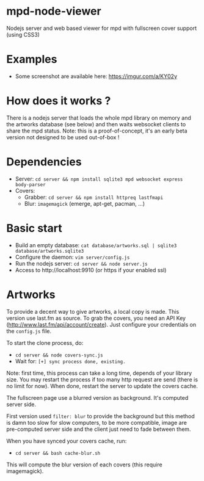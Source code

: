 # mpd-node-viewer
Nodejs server and web based viewer for mpd with fullscreen cover support (using CSS3)
 
# Examples
 * Some screenshot are available here: https://imgur.com/a/KY02y
 
# How does it works ?
There is a nodejs server that loads the whole mpd library on memory and the artworks database (see below)
and then waits websocket clients to share the mpd status.
Note: this is a proof-of-concept, it's an early beta version not designed to be used out-of-box !  

# Dependencies
 * Server: `cd server && npm install sqlite3 mpd websocket express body-parser`
 * Covers:
   * Grabber: `cd server && npm install httpreq lastfmapi`
   * Blur: `imagemagick` (emerge, apt-get, pacman, ...)
 
# Basic start
 * Build an empty database: `cat database/artworks.sql | sqlite3 database/artworks.sqlite3`
 * Configure the daemon: `vim server/config.js`
 * Run the nodejs server: `cd server && node server.js`
 * Access to http://localhost:9910 (or https if your enabled ssl)
 
# Artworks
To provide a decent way to give artworks, a local copy is made. This version use last.fm as source.
To grab the covers, you need an API Key (http://www.last.fm/api/account/create). Just configure your credentials
on the `config.js` file.

To start the clone process, do:
 * `cd server && node covers-sync.js`
 * Wait for: `[+] sync process done, existing.`

Note: first time, this process can take a long time, depends of your library size. You may restart the process
if too many http request are send (there is no limit for now). When done, restart the server to update the covers cache.

The fullscreen page use a blurred version as background. It's computed server side.

First version used `filter: blur` to provide the background but this method is damn too slow for
slow computers, to be more compatible, image are pre-computed server side and the client just need to
fade between them.

When you have synced your covers cache, run:
 * `cd server && bash cache-blur.sh`

This will compute the blur version of each covers (this require imagemagick).
